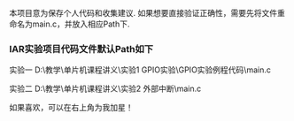 本项目意为保存个人代码和收集建议.
如果想要直接验证正确性，需要先将文件重命名为main.c，并放入相应Path下.

### IAR实验项目代码文件默认Path如下
实验一  D:\教学\单片机课程讲义\实验1 GPIO实验\GPIO实验例程代码\main.c

实验二  D:\教学\单片机课程讲义\实验2 外部中断\main.c

如果喜欢，可以在右上角为我加星！
